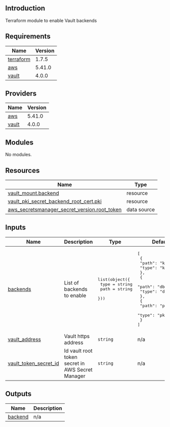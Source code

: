 ## Introduction
Terraform module to enable Vault backends

<!-- BEGIN_TF_DOCS -->
## Requirements

| Name | Version |
|------|---------|
| <a name="requirement_terraform"></a> [terraform](#requirement\_terraform) | 1.7.5 |
| <a name="requirement_aws"></a> [aws](#requirement\_aws) | 5.41.0 |
| <a name="requirement_vault"></a> [vault](#requirement\_vault) | 4.0.0 |

## Providers

| Name | Version |
|------|---------|
| <a name="provider_aws"></a> [aws](#provider\_aws) | 5.41.0 |
| <a name="provider_vault"></a> [vault](#provider\_vault) | 4.0.0 |

## Modules

No modules.

## Resources

| Name | Type |
|------|------|
| [vault_mount.backend](https://registry.terraform.io/providers/hashicorp/vault/4.0.0/docs/resources/mount) | resource |
| [vault_pki_secret_backend_root_cert.pki](https://registry.terraform.io/providers/hashicorp/vault/4.0.0/docs/resources/pki_secret_backend_root_cert) | resource |
| [aws_secretsmanager_secret_version.root_token](https://registry.terraform.io/providers/hashicorp/aws/5.41.0/docs/data-sources/secretsmanager_secret_version) | data source |

## Inputs

| Name | Description | Type | Default | Required |
|------|-------------|------|---------|:--------:|
| <a name="input_backends"></a> [backends](#input\_backends) | List of backends to enable | <pre>list(object({<br>    type = string<br>    path = string<br>  }))</pre> | <pre>[<br>  {<br>    "path": "kv",<br>    "type": "kv-v2"<br>  },<br>  {<br>    "path": "db",<br>    "type": "database"<br>  },<br>  {<br>    "path": "pki",<br>    "type": "pki"<br>  }<br>]</pre> | no |
| <a name="input_vault_address"></a> [vault\_address](#input\_vault\_address) | Vault https address | `string` | n/a | yes |
| <a name="input_vault_token_secret_id"></a> [vault\_token\_secret\_id](#input\_vault\_token\_secret\_id) | Id vault root token secret in AWS Secret Manager | `string` | n/a | yes |

## Outputs

| Name | Description |
|------|-------------|
| <a name="output_backend"></a> [backend](#output\_backend) | n/a |
<!-- END_TF_DOCS -->
